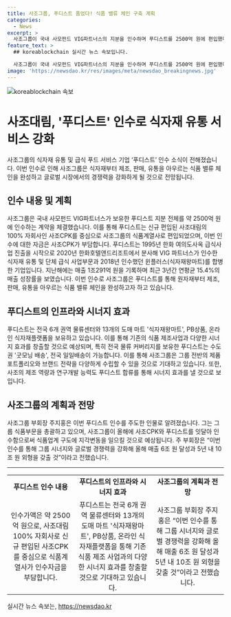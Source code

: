 ```yaml
---
title: 사조그룹, 푸디스트 품었다! 식품 밸류 체인 구축 계획
categories:
  - News
excerpt: >
  사조그룹이 국내 사모펀드 VIG파트너스의 지분을 인수하며 푸디스트를 2500억 원에 편입했다. 이를 통해 사조대림의 100% 자회사인 사조CPK가 식품계열사의 인수자금을 부담하게 되었고, 푸디스트는 매출 1조291억 원을 기록하며 많은 성장을 이루었다. 또한 사조그룹은 이 인수를 통해 전국 물류 커버리지와 다양한 시너지 효과를 기대하며, 푸디스트가 가지고 있는 제조 역량과 연구개발 능력을 활용할 계획이다. 주지홍 사조그룹 부회장이 주도한 이번 인수로 그룹의 시너지와 글로벌 경쟁력을 강화할 것으로 예상된다.
feature_text: >
  ## koreablockchain 실시간 뉴스 속보입니다.

  사조그룹이 국내 사모펀드 VIG파트너스의 지분을 인수하며 푸디스트를 2500억 원에 편입했다. 이를 통해 사조대림의 100% 자회사인 사조CPK가 식품계열사의 인수자금을 부담하게 되었고, 푸디스트는 매출 1조291억 원을 기록하며 많은 성장을 이루었다. 또한 사조그룹은 이 인수를 통해 전국 물류 커버리지와 다양한 시너지 효과를 기대하며, 푸디스트가 가지고 있는 제조 역량과 연구개발 능력을 활용할 계획이다. 주지홍 사조그룹 부회장이 주도한 이번 인수로 그룹의 시너지와 글로벌 경쟁력을 강화할 것으로 예상된다.
image: 'https://newsdao.kr/res/images/meta/newsdao_breakingnews.jpg'
---
```


<p><img src="https://newsdao.kr/res/images/meta/newsdao_breakingnews.jpg" alt="koreablockchain 속보" /></p>

<h1>사조대림, '푸디스트' 인수로 식자재 유통 서비스 강화</h1>

<p data-ke-size="size16">사조그룹의 식자재 유통 및 급식 푸드 서비스 기업 ‘푸디스트’ 인수 소식이 전해졌습니다. 이번 인수로 인해 사조그룹은 식자재부터 제조, 판매, 유통을 아우르는 식품 밸류 체인을 완성하고 글로벌 시장에서의 경쟁력을 강화하게 될 것으로 전망됩니다.</p>

<h2>인수 내용 및 계획</h2>

<p data-ke-size="size16">사조그룹은 국내 사모펀드 VIG파트너스가 보유한 푸디스트 지분 전체를 약 2500억 원에 인수하는 계약을 체결했습니다. 이를 통해 푸디스트는 신규 편입된 사조대림의 100% 자회사인 사조CPK를 중심으로 사조그룹의 식품계열사로 편입되었으며, 이번 인수에 대한 자금은 사조CPK가 부담합니다. 푸디스트는 1995년 한화 여의도사옥 급식사업 진출을 시작으로 2020년 한화호텔앤드리조트에서 분사해 VIG 파트너스가 인수한 식자재 유통 및 단체 급식 사업부문과 2018년 인수했던 윈플러스(식자재왕마트)를 합병한 기업입니다. 지난해에는 매출 1조291억 원을 기록하며 최근 3년간 연평균 15.4%의 매출 성장률을 보였습니다. 이번 인수로 사조그룹은 푸디스트를 통해 원자재부터 제조, 판매, 유통을 아우르는 식품 밸류 체인을 완성하고자 하고 있습니다.</p>

<h2>푸디스트의 인프라와 시너지 효과</h2>

<p data-ke-size="size16">푸디스트는 전국 6개 권역 물류센터와 13개의 도매 마트 '식자재왕마트', PB상품, 온라인 식자재플랫폼을 보유하고 있습니다. 이를 통해 기존의 식품 제조사업과 다양한 시너지 효과를 창출할 것으로 예상되며, 특히 전국 물류 커버리지를 보유한 푸디스트는 수도권 '굿모닝 배송', 전국 일일배송이 가능합니다. 이를 통해 사조그룹은 그룹 전반의 제품 포트폴리오와 브랜드 전략을 다양하게 수립할 수 있을 것으로 기대하고 있습니다. 또한, 사조의 제조 역량과 연구개발 능력도 푸디스트 합류를 통해 시너지 효과를 낼 것으로 보입니다.</p>

<h2>사조그룹의 계획과 전망</h2>

<p data-ke-size="size16">사조그룹 부회장 주지홍은 이번 푸디스트 인수를 주도한 인물로 알려졌습니다. 그는 그룹 식품부문을 총괄하고 있으며, 사조그룹이 올해에 사조CPK와 푸디스트를 잇달아 인수함으로써 식품업계 구도에 지각변동을 일으킬 것으로 예상됩니다. 주 부회장은 “이번 인수를 통해 그룹 시너지와 글로벌 경쟁력을 강화해 올해 매출 6조 원 달성과 5년 내 10조 원 외형을 갖출 것”이라고 전했습니다.</p>

<hr>

<table>
<tbody>
<tr>
<td style="text-align: center; height: 17px;"><b>푸디스트 인수 내용</b></td>
<td style="text-align: center; height: 17px;"><b>푸디스트의 인프라와 시너지 효과</b></td>
<td style="text-align: center; height: 17px;"><b>사조그룹의 계획과 전망</b></td>
</tr>
<tr>
<td style="text-align: center;">인수가액은 약 2500억 원으로, 사조대림 100% 자회사로 신규 편입된 사조CPK를 중심으로 식품계열사가 인수자금을 부담합니다.</td>
<td style="text-align: center;">푸디스트는 전국 6개 권역 물류센터와 13개의 도매 마트 '식자재왕마트', PB상품, 온라인 식자재플랫폼을 통해 기존 식품 제조 사업과의 다양한 시너지 효과를 창출할 것으로 기대하고 있습니다.</td>
<td style="text-align: center;">사조그룹 부회장 주지홍은 “이번 인수를 통해 그룹 시너지와 글로벌 경쟁력을 강화해 올해 매출 6조 원 달성과 5년 내 10조 원 외형을 갖출 것”이라고 전했습니다.</td>
</tr>
</tbody>
</table>
실시간 뉴스 속보는, <a href="https://newsdao.kr" rel="dofollow">https://newsdao.kr</a>


